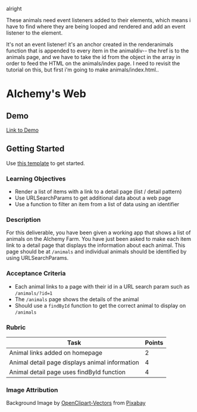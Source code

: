 alright

These animals need event listeners added to their elements, which means i have to find where they are being looped and rendered and add an event listener to the element.

It's not an event listener! it's an anchor created in the renderanimals function that is appended to every item in the animaldiv-- the href is to the animals page, and we have to take the id from the object in the array in order to feed the HTML on the animals/index page. I need to revisit the tutorial on this, but first i'm going to make animals/index.html..





# Alchemy's Web

## Demo

[Link to Demo](https://alchemy-web-animal-farm.netlify.app/)

## Getting Started

Use [this template](https://github.com/alchemycodelab/half-baked-web-01-animal-farm) to get started.

### Learning Objectives

-   Render a list of items with a link to a detail page (list / detail pattern)
-   Use URLSearchParams to get additional data about a web page
-   Use a function to filter an item from a list of data using an identifier

### Description

For this deliverable, you have been given a working app that shows a list of animals on the Alchemy Farm. You have just been asked to make each item link to a detail page that displays the information about each animal. This page should be at `/animals` and individual animals should be identified by using URLSearchParams.

### Acceptance Criteria

-   Each animal links to a page with their id in a URL search param such as `/animals/?id=1`
-   The `/animals` page shows the details of the animal
-   Should use a `findById` function to get the correct animal to display on `/animals`

### Rubric

| Task                                           | Points |
| ---------------------------------------------- | ------ |
| Animal links added on homepage                 | 2      |
| Animal detail page displays animal information | 4      |
| Animal detail page uses findById function      | 4      |

### Image Attribution

Background Image by <a href="https://pixabay.com/users/openclipart-vectors-30363/?utm_source=link-attribution&amp;utm_medium=referral&amp;utm_campaign=image&amp;utm_content=147828">OpenClipart-Vectors</a> from <a href="https://pixabay.com/?utm_source=link-attribution&amp;utm_medium=referral&amp;utm_campaign=image&amp;utm_content=147828">Pixabay</a>
